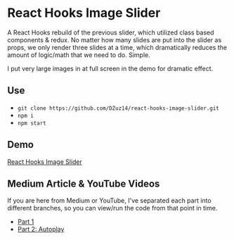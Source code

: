 # React Hooks Image Slider

A React Hooks rebuild of the previous slider, which utilized class based components & redux. No matter how many slides are put into the slider as props, we only render three slides at a time, which dramatically reduces the amount of logic/math that we need to do. Simple.

I put very large images in at full screen in the demo for dramatic effect.

## Use

- `git clone https://github.com/DZuz14/react-hooks-image-slider.git`
- `npm i`
- `npm start`

## Demo

[React Hooks Image Slider](https://dzuz14.github.io/react-hooks-image-slider/)

## Medium Article & YouTube Videos

If you are here from Medium or YouTube, I've separated each part into different branches, so you can view/run the code from that point in time.

- [Part 1](https://github.com/DZuz14/react-hooks-image-slider/tree/part-1)
- [Part 2: Autoplay](https://github.com/DZuz14/react-hooks-image-slider/tree/part-2)
